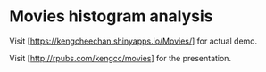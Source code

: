 # Movies histogram analysis

Visit [https://kengcheechan.shinyapps.io/Movies/] for actual demo.

Visit [http://rpubs.com/kengcc/movies] for the presentation.
